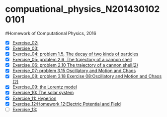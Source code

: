 # compuational_physics_N2014301020101
#Homework of Computational Physics, 2016
- [x]  [Exercise_02:](https://www.zybuluo.com/oliver1995/note/505275)
- [x] [Exercise_03:](https://www.zybuluo.com/oliver1995/note/512099)
- [x] [Exercise_04: problem 1.5, The decay of two kinds of particles](https://www.zybuluo.com/oliver1995/note/526088)
- [x] [Exercise_05: problem 2.6, The trajectory of a cannon shell](https://www.zybuluo.com/oliver1995/note/533696)
- [x] [Exercise_06: problem 2.10 The trajectory of a cannon shell(2)](https://www.zybuluo.com/oliver1995/note/542522)
- [x] [Exercise_07: problem 3.15 Oscillatory and Motion and Chaos](https://www.zybuluo.com/oliver1995/note/557821)
- [x] [Exercise_08: problem 3.18 Exercise 08:Oscillatory and Motion and Chaos (2)](https://www.zybuluo.com/oliver1995/note/565884)
- [x] [Exercise_09: the Lorentz model](https://www.zybuluo.com/oliver1995/note/573657)
- [x] [Exercise_10: The solar system ](https://www.zybuluo.com/oliver1995/note/581950)
- [x] [Exercise_11: Hyperion](https://www.zybuluo.com/oliver1995/note/590176)
- [x] [Exercise_12:Homework 12:Electric Potential and Field](https://www.zybuluo.com/oliver1995/note/597980)
- [ ] [Exercise_13:]()

